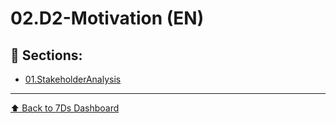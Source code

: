 # 02.D2-Motivation (EN)

## 📁 Sections:

- [01.StakeholderAnalysis](01.StakeholderAnalysis/README.md)

---
[⬆ Back to 7Ds Dashboard](../README.md)
